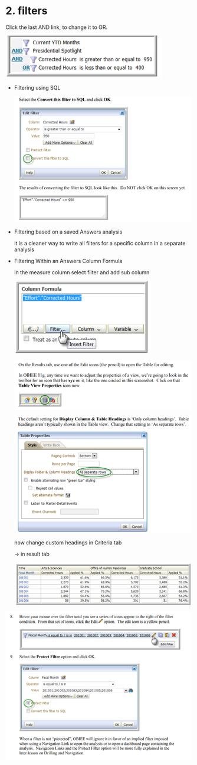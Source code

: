 # 2. filters

Click the last AND link, to change it to OR.

![Untitled](2%20filters/Untitled.png)

- Filtering using SQL
    
    ![Untitled](2%20filters/Untitled%201.png)
    
- Filtering based on a saved Answers analysis
    
    it is a cleaner way to write all filters for a specific column in a separate analysis  
    
- Filtering Within an Answers Column Formula
    
    in the measure column select filter and add sub column 
    
    ![Untitled](2%20filters/Untitled%202.png)
    
    ![Untitled](2%20filters/Untitled%203.png)
    
    ![Untitled](2%20filters/Untitled%204.png)
    
    now change custom headings in Criteria tab
    
    → in result tab
    
    ![Untitled](2%20filters/Untitled%205.png)
    

![Untitled](2%20filters/Untitled%206.png)